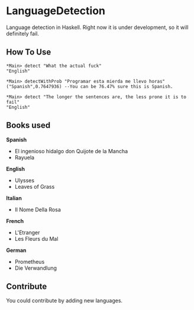 LanguageDetection
=================

Language detection in Haskell. Right now it is under development, so it will definitely fail.


How To Use
----------

    *Main> detect "What the actual fuck"
    "English"
    
    *Main> detectWithProb "Programar esta mierda me llevo horas"
    ("Spanish",0.7647936) --You can be 76.47% sure this is Spanish.
    
    *Main> detect "The longer the sentences are, the less prone it is to fail"
    "English"



Books used
----------

**Spanish**
* El ingenioso hidalgo don Quijote de la Mancha 
* Rayuela

**English**
* Ulysses
* Leaves of Grass

**Italian**
* Il Nome Della Rosa

**French**
* L'Etranger
* Les Fleurs du Mal

**German**
* Prometheus
* Die Verwandlung


Contribute
----------
You could contribute by adding new languages.
